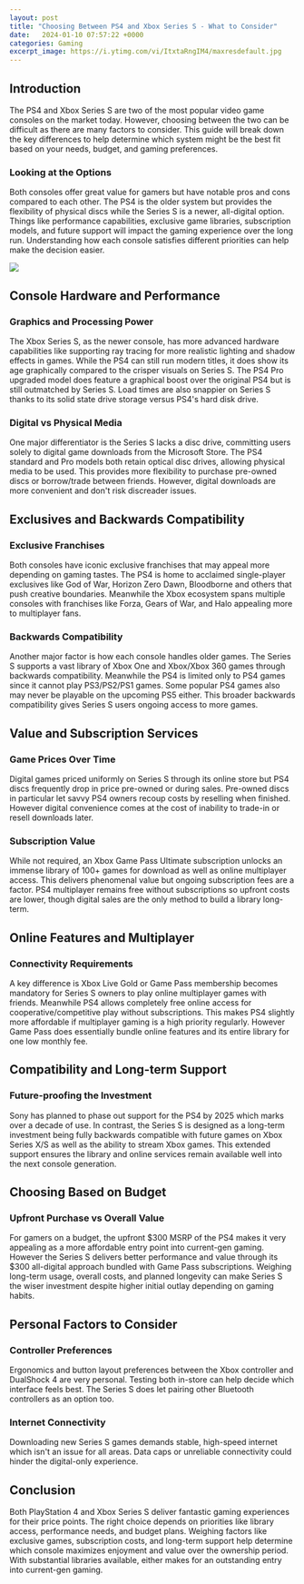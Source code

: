 ```yaml
---
layout: post
title: "Choosing Between PS4 and Xbox Series S - What to Consider"
date:   2024-01-10 07:57:22 +0000
categories: Gaming
excerpt_image: https://i.ytimg.com/vi/ItxtaRngIM4/maxresdefault.jpg
---
```


## Introduction
The PS4 and Xbox Series S are two of the most popular video game consoles on the market today. However, choosing between the two can be difficult as there are many factors to consider. This guide will break down the key differences to help determine which system might be the best fit based on your needs, budget, and gaming preferences. 
### Looking at the Options
Both consoles offer great value for gamers but have notable pros and cons compared to each other. The PS4 is the older system but provides the flexibility of physical discs while the Series S is a newer, all-digital option. Things like performance capabilities, exclusive game libraries, subscription models, and future support will impact the gaming experience over the long run. Understanding how each console satisfies different priorities can help make the decision easier.

![](https://i.ytimg.com/vi/ItxtaRngIM4/maxresdefault.jpg)
## Console Hardware and Performance
### Graphics and Processing Power 
The Xbox Series S, as the newer console, has more advanced hardware capabilities like supporting ray tracing for more realistic lighting and shadow effects in games. While the PS4 can still run modern titles, it does show its age graphically compared to the crisper visuals on Series S. The PS4 Pro upgraded model does feature a graphical boost over the original PS4 but is still outmatched by Series S. Load times are also snappier on Series S thanks to its solid state drive storage versus PS4's hard disk drive.
### Digital vs Physical Media
One major differentiator is the Series S lacks a disc drive, committing users solely to digital game downloads from the Microsoft Store. The PS4 standard and Pro models both retain optical disc drives, allowing physical media to be used. This provides more flexibility to purchase pre-owned discs or borrow/trade between friends. However, digital downloads are more convenient and don't risk discreader issues.
## Exclusives and Backwards Compatibility
### Exclusive Franchises  
Both consoles have iconic exclusive franchises that may appeal more depending on gaming tastes. The PS4 is home to acclaimed single-player exclusives like God of War, Horizon Zero Dawn, Bloodborne and others that push creative boundaries. Meanwhile the Xbox ecosystem spans multiple consoles with franchises like Forza, Gears of War, and Halo appealing more to multiplayer fans.
### Backwards Compatibility
Another major factor is how each console handles older games. The Series S supports a vast library of Xbox One and Xbox/Xbox 360 games through backwards compatibility. Meanwhile the PS4 is limited only to PS4 games since it cannot play PS3/PS2/PS1 games. Some popular PS4 games also may never be playable on the upcoming PS5 either. This broader backwards compatibility gives Series S users ongoing access to more games.
## Value and Subscription Services
### Game Prices Over Time  
Digital games priced uniformly on Series S through its online store but PS4 discs frequently drop in price pre-owned or during sales. Pre-owned discs in particular let savvy PS4 owners recoup costs by reselling when finished. However digital convenience comes at the cost of inability to trade-in or resell downloads later. 
### Subscription Value
While not required, an Xbox Game Pass Ultimate subscription unlocks an immense library of 100+ games for download as well as online multiplayer access. This delivers phenomenal value but ongoing subscription fees are a factor. PS4 multiplayer remains free without subscriptions so upfront costs are lower, though digital sales are the only method to build a library long-term.
## Online Features and Multiplayer
### Connectivity Requirements  
A key difference is Xbox Live Gold or Game Pass membership becomes mandatory for Series S owners to play online multiplayer games with friends. Meanwhile PS4 allows completely free online access for cooperative/competitive play without subscriptions. This makes PS4 slightly more affordable if multiplayer gaming is a high priority regularly. However Game Pass does essentially bundle online features and its entire library for one low monthly fee. 
## Compatibility and Long-term Support
### Future-proofing the Investment
Sony has planned to phase out support for the PS4 by 2025 which marks over a decade of use. In contrast, the Series S is designed as a long-term investment being fully backwards compatible with future games on Xbox Series X/S as well as the ability to stream Xbox games. This extended support ensures the library and online services remain available well into the next console generation.
## Choosing Based on Budget   
### Upfront Purchase vs Overall Value
For gamers on a budget, the upfront $300 MSRP of the PS4 makes it very appealing as a more affordable entry point into current-gen gaming. However the Series S delivers better performance and value through its $300 all-digital approach bundled with Game Pass subscriptions. Weighing long-term usage, overall costs, and planned longevity can make Series S the wiser investment despite higher initial outlay depending on gaming habits.
## Personal Factors to Consider
### Controller Preferences
Ergonomics and button layout preferences between the Xbox controller and DualShock 4 are very personal. Testing both in-store can help decide which interface feels best. The Series S does let pairing other Bluetooth controllers as an option too.
### Internet Connectivity
Downloading new Series S games demands stable, high-speed internet which isn't an issue for all areas. Data caps or unreliable connectivity could hinder the digital-only experience.
## Conclusion
Both PlayStation 4 and Xbox Series S deliver fantastic gaming experiences for their price points. The right choice depends on priorities like library access, performance needs, and budget plans. Weighing factors like exclusive games, subscription costs, and long-term support help determine which console maximizes enjoyment and value over the ownership period. With substantial libraries available, either makes for an outstanding entry into current-gen gaming.